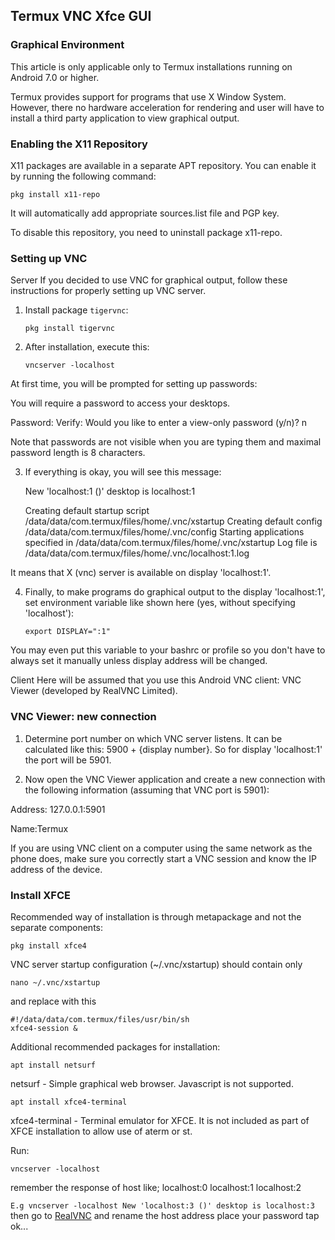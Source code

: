 ## Termux VNC Xfce GUI



### Graphical Environment
This article is only applicable only to Termux installations running on Android 7.0 or higher.

Termux provides support for programs that use X Window System. However, there no hardware acceleration for rendering and user will have to install a third party application to view graphical output.


### Enabling the X11 Repository
X11 packages are available in a separate APT repository. You can enable it by running the following command:

    pkg install x11-repo

It will automatically add appropriate sources.list file and PGP key.

To disable this repository, you need to uninstall package x11-repo.


### Setting up VNC
Server
If you decided to use VNC for graphical output, follow these instructions for properly setting up VNC server.

1. Install package `tigervnc`:

       pkg install tigervnc

2. After installation, execute this:

       vncserver -localhost

At first time, you will be prompted for setting up passwords:

You will require a password to access your desktops.

Password:
Verify:
Would you like to enter a view-only password (y/n)? n

Note that passwords are not visible when you are typing them and maximal password length is 8 characters.

3. If everything is okay, you will see this message:

     New 'localhost:1 ()' desktop is localhost:1

     Creating default startup script /data/data/com.termux/files/home/.vnc/xstartup
     Creating default config /data/data/com.termux/files/home/.vnc/config
     Starting applications specified in /data/data/com.termux/files/home/.vnc/xstartup
     Log file is /data/data/com.termux/files/home/.vnc/localhost:1.log
 
It means that X (vnc) server is available on display 'localhost:1'.

4. Finally, to make programs do graphical output to the display 'localhost:1', set environment variable like shown here (yes, without specifying 'localhost'):

       export DISPLAY=":1"

You may even put this variable to your bashrc or profile so you don't have to always set it manually unless display address will be changed.

Client
Here will be assumed that you use this Android VNC client: VNC Viewer (developed by RealVNC Limited).



### VNC Viewer: new connection
1. Determine port number on which VNC server listens. It can be calculated like this: 5900 + {display number}. So for display 'localhost:1' the port will be 5901.

2. Now open the VNC Viewer application and create a new connection with the following information (assuming that VNC port is 5901):

Address:
127.0.0.1:5901

Name:Termux

If you are using VNC client on a computer using the same network as the phone does, make sure you correctly start a VNC session and know the IP address of the device.



### Install XFCE
Recommended way of installation is through metapackage and not the separate components:

    pkg install xfce4

VNC server startup configuration (~/.vnc/xstartup) should contain only

    nano ~/.vnc/xstartup

and replace with this

    #!/data/data/com.termux/files/usr/bin/sh
    xfce4-session &

Additional recommended packages for installation:

    apt install netsurf
    
netsurf - Simple graphical web browser. Javascript is not supported.

    apt install xfce4-terminal
    
xfce4-terminal - Terminal emulator for XFCE. It is not included as part of XFCE installation to allow use of aterm or st.


Run: 

    vncserver -localhost

remember the response of host like; localhost:0 localhost:1 localhost:2 

``E.g vncserver -localhost
New 'localhost:3 ()' desktop is localhost:3
 ``
then go to [RealVNC](https://play.google.com/store/apps/details?id=com.realvnc.server) and rename the host address place your password tap ok...
